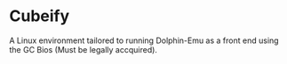 # Cubeify
A Linux environment tailored to running Dolphin-Emu as a front end using the GC Bios (Must be legally accquired).
